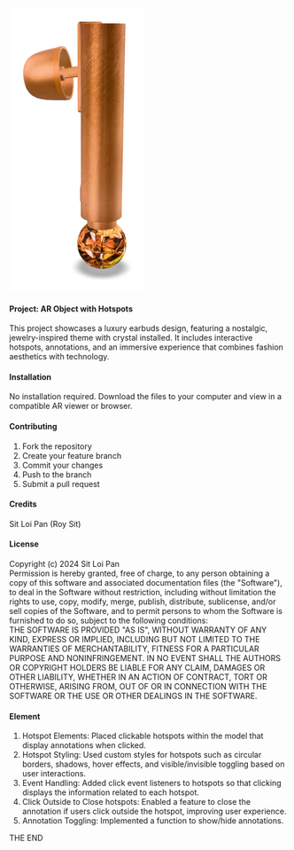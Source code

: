 <img src="images/poster.webp">

#### Project: AR Object with Hotspots
This project showcases a luxury earbuds design, featuring a nostalgic, jewelry-inspired theme with crystal installed. It includes interactive hotspots, annotations, and an immersive experience that combines fashion aesthetics with technology.

#### Installation
No installation required. Download the files to your computer and view in a compatible AR viewer or browser.

#### Contributing
1. Fork the repository
2. Create your feature branch
3. Commit your changes
4. Push to the branch
5. Submit a pull request

#### Credits
Sit Loi Pan (Roy Sit)

#### License
Copyright (c) 2024 Sit Loi Pan  
Permission is hereby granted, free of charge, to any person obtaining a copy of this software and associated documentation files (the "Software"), to deal in the Software without restriction, including without limitation the rights to use, copy, modify, merge, publish, distribute, sublicense, and/or sell copies of the Software, and to permit persons to whom the Software is furnished to do so, subject to the following conditions:  
THE SOFTWARE IS PROVIDED "AS IS", WITHOUT WARRANTY OF ANY KIND, EXPRESS OR IMPLIED, INCLUDING BUT NOT LIMITED TO THE WARRANTIES OF MERCHANTABILITY, FITNESS FOR A PARTICULAR PURPOSE AND NONINFRINGEMENT. IN NO EVENT SHALL THE AUTHORS OR COPYRIGHT HOLDERS BE LIABLE FOR ANY CLAIM, DAMAGES OR OTHER LIABILITY, WHETHER IN AN ACTION OF CONTRACT, TORT OR OTHERWISE, ARISING FROM, OUT OF OR IN CONNECTION WITH THE SOFTWARE OR THE USE OR OTHER DEALINGS IN THE SOFTWARE.

#### Element
1. Hotspot Elements: Placed clickable hotspots within the model that display annotations when clicked.
2. Hotspot Styling: Used custom styles for hotspots such as circular borders, shadows, hover effects, and visible/invisible toggling based on user interactions.
3. Event Handling: Added click event listeners to hotspots so that clicking displays the information related to each hotspot.
4. Click Outside to Close hotspots: Enabled a feature to close the annotation if users click outside the hotspot, improving user experience.
5. Annotation Toggling: Implemented a function to show/hide annotations.


THE END